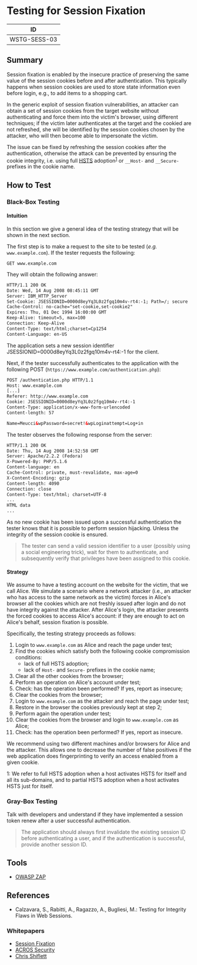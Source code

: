 # Testing for Session Fixation

|ID          |
|------------|
|WSTG-SESS-03|

## Summary

Session fixation is enabled by the insecure practice of preserving the same value of the session cookies before and after authentication. This typically happens when session cookies are used to store state information even before login, e.g., to add items to a shopping cart.

In the generic exploit of session fixation vulnerabilities, an attacker can obtain a set of session cookies from the target website without authenticating and force them into the victim's browser, using different techniques; if the victim later authenticates at the target and the cookied are not refreshed, she will be identified by the session cookies chosen by the attacker, who will then become able to impersonate the victim.

The issue can be fixed by refreshing the session cookies after the authentication, otherwise the attack can be prevented by ensuring the cookie integrity, i.e. using full [HSTS](https://en.wikipedia.org/wiki/HTTP_Strict_Transport_Security) adoption<sup>[1](#myfootnote1)</sup> or `__Host-` and `__Secure-` prefixes in the cookie name.

## How to Test

### Black-Box Testing

#### Intuition

In this section we give a general idea of the testing strategy that will be shown in the next section.

The first step is to make a request to the site to be tested (_e.g._ `www.example.com`). If the tester requests the following:

`GET www.example.com`

They will obtain the following answer:

```html
HTTP/1.1 200 OK
Date: Wed, 14 Aug 2008 08:45:11 GMT
Server: IBM_HTTP_Server
Set-Cookie: JSESSIONID=0000d8eyYq3L0z2fgq10m4v-rt4:-1; Path=/; secure
Cache-Control: no-cache="set-cookie,set-cookie2"
Expires: Thu, 01 Dec 1994 16:00:00 GMT
Keep-Alive: timeout=5, max=100
Connection: Keep-Alive
Content-Type: text/html;charset=Cp1254
Content-Language: en-US
```

The application sets a new session identifier JSESSIONID=0000d8eyYq3L0z2fgq10m4v-rt4:-1 for the client.

Next, if the tester successfully authenticates to the application with the following POST (`https://www.example.com/authentication.php`):

```html
POST /authentication.php HTTP/1.1
Host: www.example.com
[...]
Referer: http://www.example.com
Cookie: JSESSIONID=0000d8eyYq3L0z2fgq10m4v-rt4:-1
Content-Type: application/x-www-form-urlencoded
Content-length: 57

Name=Meucci&wpPassword=secret!&wpLoginattempt=Log+in
```

The tester observes the following response from the server:

```html
HTTP/1.1 200 OK
Date: Thu, 14 Aug 2008 14:52:58 GMT
Server: Apache/2.2.2 (Fedora)
X-Powered-By: PHP/5.1.6
Content-language: en
Cache-Control: private, must-revalidate, max-age=0
X-Content-Encoding: gzip
Content-length: 4090
Connection: close
Content-Type: text/html; charset=UTF-8
...
HTML data
...
```

As no new cookie has been issued upon a successful authentication the tester knows that it is possible to perform session hijacking. Unless the integrity of the session cookie is ensured.

> The tester can send a valid session identifier to a user (possibly using a social engineering trick), wait for them to authenticate, and subsequently verify that privileges have been assigned to this cookie.

#### Strategy

We assume to have a testing account on the website for the victim, that we call Alice.
We simulate a scenario where a network attacker (i.e., an attacker who has access to the same network as the victim) forces in Alice's browser all the cookies which are not freshly issued after login and do not have integrity against the attacker. After Alice's login, the attacker presents the forced cookies to access Alice's account: if they are enough to act on Alice's behalf, session fixation is possible.

Specifically, the testing strategy proceeds as follows:

1. Login to `www.example.com` as Alice and reach the page under test;
2. Find the cookies which satisfy both the following cookie compromission conditions:
    * lack of full HSTS adoption;
    * lack of `Host-` and `Secure-` prefixes in the cookie name;
3. Clear all the other cookies from the browser;
4. Perform an operation on Alice's account under test;
5. Check: has the operation been performed? If yes, report as insecure;
6. Clear the cookies from the browser;
7. Login to `www.example.com` as the attacker and reach the page under test;
8. Restore in the browser the cookies previously kept at step 2;
9. Perform again the operation under test;
10. Clear the cookies from the browser and login to `www.example.com` as Alice;
11. Check: has the operation been performed? If yes, report as insecure.

We recommend using two different machines and/or browsers for Alice and the attacker. This allows one to decrease the number of false positives if the web application does fingerprinting to verify an access enabled from a given cookie.

<a name="myfootnote1">1</a>: We refer to full HSTS adoption when a host activates HSTS for itself and all its sub-domains, and to partial HSTS adoption when a host activates HSTS just for itself.

### Gray-Box Testing

Talk with developers and understand if they have implemented a session token renew after a user successful authentication.

> The application should always first invalidate the existing session ID before authenticating a user, and if the authentication is successful, provide another session ID.

## Tools

- [OWASP ZAP](https://www.zaproxy.org)

## References

- Calzavara, S., Rabitti, A., Ragazzo, A., Bugliesi, M.: Testing for Integrity Flaws in Web Sessions.

### Whitepapers

- [Session Fixation](https://owasp.org/www-community/attacks/Session_fixation)
- [ACROS Security](https://www.acrossecurity.com/papers/session_fixation.pdf)
- [Chris Shiflett](http://shiflett.org/articles/session-fixation)
